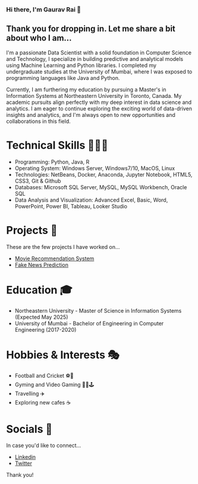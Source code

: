 ### Hi there, I'm Gaurav Rai 👋

## Thank you for dropping in. Let me share a bit about who I am...

I'm a passionate Data Scientist with a solid foundation in Computer Science and Technology, I specialize in building predictive and analytical models using Machine Learning and Python libraries. I completed my undergraduate studies at the University of Mumbai, where I was exposed to programming languages like Java and Python. 

Currently, I am furthering my education by pursuing a Master's in Information Systems at Northeastern University in Toronto, Canada. My academic pursuits align perfectly with my deep interest in data science and analytics. I am eager to continue exploring the exciting world of data-driven insights and analytics, and I'm always open to new opportunities and collaborations in this field.

# Technical Skills 🧑🏻‍💻

- Programming: Python, Java, R
- Operating System: Windows Server, Windows7/10, MacOS, Linux
- Technologies: NetBeans, Docker, Anaconda, Jupyter Notebook, HTML5, CSS3, Git & Github
- Databases: Microsoft SQL Server, MySQL, MySQL Workbench, Oracle SQL
- Data Analysis and Visualization: Advanced Excel, Basic, Word, PowerPoint, Power BI, Tableau, Looker Studio

# Projects 🚀
These are the few projects I have worked on...
- [Movie Recommendation System ](https://github.com/raiigauravv/Movie-Recommendation-System)
- [Fake News Prediction](https://github.com/raiigauravv/Fake-News-Prediction)

# Education 🎓
- Northeastern University - Master of Science in Information Systems (Expected May 2025)
- University of Mumbai - Bachelor of Engineering in Computer Engineering (2017-2020)

# Hobbies & Interests 🎭
- Football and Cricket ⚽️🏏
- Gyming and Video Gaming 🏋🏻🕹️
- Travelling ✈️
- Exploring new cafes ☕️

# Socials 📲
In case you'd like to connect...
 - [Linkedin](https://www.linkedin.com/in/gauravvraii/)
 - [Twitter](https://twitter.com/gauravvraii)

Thank you!

<!--
**raiigauravv/raiigauravv** is a ✨ _special_ ✨ repository because its `README.md` (this file) appears on your GitHub profile.

Here are some ideas to get you started:

- 🔭 I’m currently working on ...
- 🌱 I’m currently learning ...
- 👯 I’m looking to collaborate on ...
- 🤔 I’m looking for help with ...
- 💬 Ask me about ...
- 📫 How to reach me: ...
- 😄 Pronouns: ...
- ⚡ Fun fact: ...

# Socials 📲
 - [Linkedin](https://www.linkedin.com/in/gauravvraii/)
 - [Instagram](https://www.instagram.com/gauravvraii)
 - [Twitter](https://twitter.com/gauravvraii)
 - [Facebook](https://www.facebook.com/gaurav.rai.50596/)
-->
